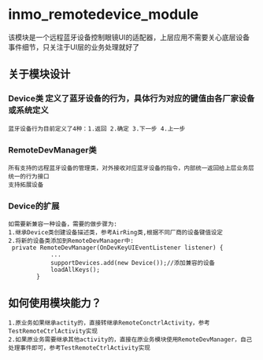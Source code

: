 # inmo_remotedevice_module
该模块是一个远程蓝牙设备控制眼镜UI的适配器，上层应用不需要关心底层设备事件细节，只关注于UI层的业务处理就好了
## 关于模块设计
### Device类  定义了蓝牙设备的行为，具体行为对应的键值由各厂家设备或系统定义
    蓝牙设备行为目前定义了4种：1.返回 2.确定 3.下一步 4.上一步
### RemoteDevManager类
    所有支持的远程蓝牙设备的管理类，对外接收对应蓝牙设备的指令，内部统一返回给上层业务层统一的行为接口
    支持拓展设备
### Device的扩展
    如需要新兼容一种设备，需要的做步骤为:
    1.继承Device类创建设备描述类，参考AirRing类,根据不同厂商的设备键值设定
    2.将新的设备类添加到RemoteDevManager中:
     private RemoteDevManager(OnDevKeyUIEventListener listener) {
                ...
                supportDevices.add(new Device());//添加兼容的设备
                loadAllKeys();
            }
## 如何使用模块能力？
    1.原业务如果继承actity的，直接转继承RemoteConctrlActivity，参考TestRemoteCtrlActivity实现
    2.如果原业务需要继承其他activity的，直接在原业务模块使用RemoteDevManager，自己处理事件即可，参考TestRemoteCtrlActivity实现